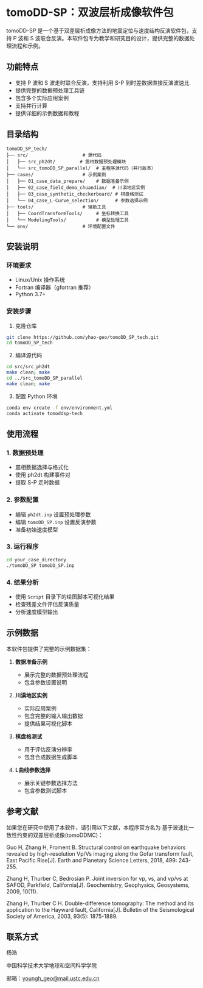 # tomoDD-SP：双波层析成像软件包

tomoDD-SP 是一个基于双差层析成像方法的地震定位与速度结构反演软件包，支持 P 波和 S 波联合反演。本软件包专为教学和研究目的设计，提供完整的数据处理流程和示例。

## 功能特点

- 支持 P 波和 S 波走时联合反演，支持利用 S-P 到时差数据直接反演波速比
- 提供完整的数据预处理工具链
- 包含多个实际应用案例
- 支持并行计算
- 提供详细的示例数据和教程

## 目录结构

```
tomoDD_SP_tech/
├── src/                    # 源代码
│   ├── src_ph2dt/         # 震相数据预处理模块
│   └── src_tomoDD_SP_parallel/  # 主程序源代码（并行版本）
├── cases/                  # 示例案例
│   ├── 01_case_data_prepare/    # 数据准备示例
│   ├── 02_case_field_demo_chuandian/  # 川滇地区实例
│   ├── 03_case_synthetic_checkerboard/ # 棋盘格测试
│   └── 04_case_L-Curve_selection/      # 参数选择示例
├── tools/                  # 辅助工具
│   ├── CoordTransformTools/     # 坐标转换工具
│   └── ModelingTools/           # 模型处理工具
└── env/                    # 环境配置文件
```

## 安装说明

### 环境要求
- Linux/Unix 操作系统
- Fortran 编译器（gfortran 推荐）
- Python 3.7+

### 安装步骤

1. 克隆仓库
```bash
git clone https://github.com/yhao-geo/tomoDD_SP_tech.git
cd tomoDD_SP_tech
```

2. 编译源代码
```bash
cd src/src_ph2dt
make clean; make
cd ../src_tomoDD_SP_parallel
make clean; make
```

3. 配置 Python 环境
```bash
conda env create -f env/environment.yml
conda activate tomoddsp-tech
```

## 使用流程

### 1. 数据预处理
- 震相数据选择与格式化
- 使用 ph2dt 构建事件对
- 提取 S-P 走时数据

### 2. 参数配置
- 编辑 `ph2dt.inp` 设置预处理参数
- 编辑 `tomoDD_SP.inp` 设置反演参数
- 准备初始速度模型

### 3. 运行程序
```bash
cd your_case_directory
./tomoDD_SP tomoDD_SP.inp
```

### 4. 结果分析
- 使用 `Script` 目录下的绘图脚本可视化结果
- 检查残差文件评估反演质量
- 分析速度模型输出

## 示例数据

本软件包提供了完整的示例数据集：

1. **数据准备示例**
   - 展示完整的数据预处理流程
   - 包含参数设置说明

2. **川滇地区实例**
   - 实际应用案例
   - 包含完整的输入输出数据
   - 提供结果可视化脚本

3. **棋盘格测试**
   - 用于评估反演分辨率
   - 包含合成数据生成脚本

4. **L曲线参数选择**
   - 展示关键参数选择方法
   - 包含参数测试脚本

## 参考文献

如果您在研究中使用了本软件，请引用以下文献，本程序官方名为 基于波速比一致性约束的双差层析成像(tomoDDMC)：

Guo H, Zhang H, Froment B. Structural control on earthquake behaviors revealed by high-resolution Vp/Vs imaging along the Gofar transform fault, East Pacific Rise[J]. Earth and Planetary Science Letters, 2018, 499: 243-255.

Zhang H, Thurber C, Bedrosian P. Joint inversion for vp, vs, and vp/vs at SAFOD, Parkfield, California[J]. Geochemistry, Geophysics, Geosystems, 2009, 10(11).

Zhang H, Thurber C H. Double-difference tomography: The method and its application to the Hayward fault, California[J]. Bulletin of the Seismological Society of America, 2003, 93(5): 1875-1889.


## 联系方式

杨浩

中国科学技术大学地球和空间科学学院

邮箱：youngh_geo@mail.ustc.edu.cn
